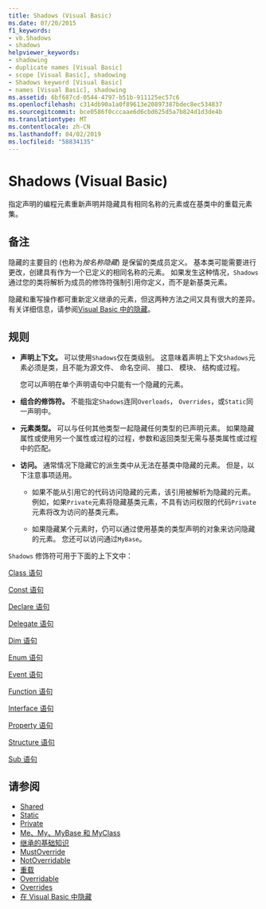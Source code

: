 ```yaml
---
title: Shadows (Visual Basic)
ms.date: 07/20/2015
f1_keywords:
- vb.Shadows
- shadows
helpviewer_keywords:
- shadowing
- duplicate names [Visual Basic]
- scope [Visual Basic], shadowing
- Shadows keyword [Visual Basic]
- names [Visual Basic], shadowing
ms.assetid: 6bf687cd-0544-4797-b51b-911125ec57c6
ms.openlocfilehash: c314db90a1a0f89613e20897387bdec8ec534837
ms.sourcegitcommit: bce0586f0cccaae6d6cbd625d5a7b824d1d3de4b
ms.translationtype: MT
ms.contentlocale: zh-CN
ms.lasthandoff: 04/02/2019
ms.locfileid: "58834135"
---
```

# <a name="shadows-visual-basic"></a>Shadows (Visual Basic)
指定声明的编程元素重新声明并隐藏具有相同名称的元素或在基类中的重载元素集。  
  
## <a name="remarks"></a>备注  
 隐藏的主要目的 (也称为*按名称隐藏*) 是保留的类成员定义。 基本类可能需要进行更改，创建具有作为一个已定义的相同名称的元素。 如果发生这种情况，`Shadows`通过您的类将解析为成员的修饰符强制引用你定义，而不是新基类元素。  
  
 隐藏和重写操作都可重新定义继承的元素，但这两种方法之间又具有很大的差异。 有关详细信息，请参阅[Visual Basic 中的隐藏](../../../visual-basic/programming-guide/language-features/declared-elements/shadowing.md)。  
  
## <a name="rules"></a>规则  
  
-   **声明上下文。** 可以使用`Shadows`仅在类级别。 这意味着声明上下文`Shadows`元素必须是类，且不能为源文件、 命名空间、 接口、 模块、 结构或过程。  
  
     您可以声明在单个声明语句中只能有一个隐藏的元素。  
  
-   **组合的修饰符。** 不能指定`Shadows`连同`Overloads`， `Overrides`，或`Static`同一声明中。  
  
-   **元素类型。** 可以与任何其他类型一起隐藏任何类型的已声明元素。 如果隐藏属性或使用另一个属性或过程的过程，参数和返回类型无需与基类属性或过程中的匹配。  
  
-   **访问。** 通常情况下隐藏它的派生类中从无法在基类中隐藏的元素。 但是，以下注意事项适用。  
  
    -   如果不能从引用它的代码访问隐藏的元素，该引用被解析为隐藏的元素。 例如，如果`Private`元素将隐藏基类元素，不具有访问权限的代码`Private`元素将改为访问的基类元素。  
  
    -   如果隐藏某个元素时，仍可以通过使用基类的类型声明的对象来访问隐藏的元素。 您还可以访问通过`MyBase`。  
  
 `Shadows` 修饰符可用于下面的上下文中：  
  
 [Class 语句](../../../visual-basic/language-reference/statements/class-statement.md)  
  
 [Const 语句](../../../visual-basic/language-reference/statements/const-statement.md)  
  
 [Declare 语句](../../../visual-basic/language-reference/statements/declare-statement.md)  
  
 [Delegate 语句](../../../visual-basic/language-reference/statements/delegate-statement.md)  
  
 [Dim 语句](../../../visual-basic/language-reference/statements/dim-statement.md)  
  
 [Enum 语句](../../../visual-basic/language-reference/statements/enum-statement.md)  
  
 [Event 语句](../../../visual-basic/language-reference/statements/event-statement.md)  
  
 [Function 语句](../../../visual-basic/language-reference/statements/function-statement.md)  
  
 [Interface 语句](../../../visual-basic/language-reference/statements/interface-statement.md)  
  
 [Property 语句](../../../visual-basic/language-reference/statements/property-statement.md)  
  
 [Structure 语句](../../../visual-basic/language-reference/statements/structure-statement.md)  
  
 [Sub 语句](../../../visual-basic/language-reference/statements/sub-statement.md)  
  
## <a name="see-also"></a>请参阅

- [Shared](../../../visual-basic/language-reference/modifiers/shared.md)
- [Static](../../../visual-basic/language-reference/modifiers/static.md)
- [Private](../../../visual-basic/language-reference/modifiers/private.md)
- [Me、My、MyBase 和 MyClass](../../../visual-basic/programming-guide/program-structure/me-my-mybase-and-myclass.md)
- [继承的基础知识](../../../visual-basic/programming-guide/language-features/objects-and-classes/inheritance-basics.md)
- [MustOverride](../../../visual-basic/language-reference/modifiers/mustoverride.md)
- [NotOverridable](../../../visual-basic/language-reference/modifiers/notoverridable.md)
- [重载](../../../visual-basic/language-reference/modifiers/overloads.md)
- [Overridable](../../../visual-basic/language-reference/modifiers/overridable.md)
- [Overrides](../../../visual-basic/language-reference/modifiers/overrides.md)
- [在 Visual Basic 中隐藏](../../../visual-basic/programming-guide/language-features/declared-elements/shadowing.md)
